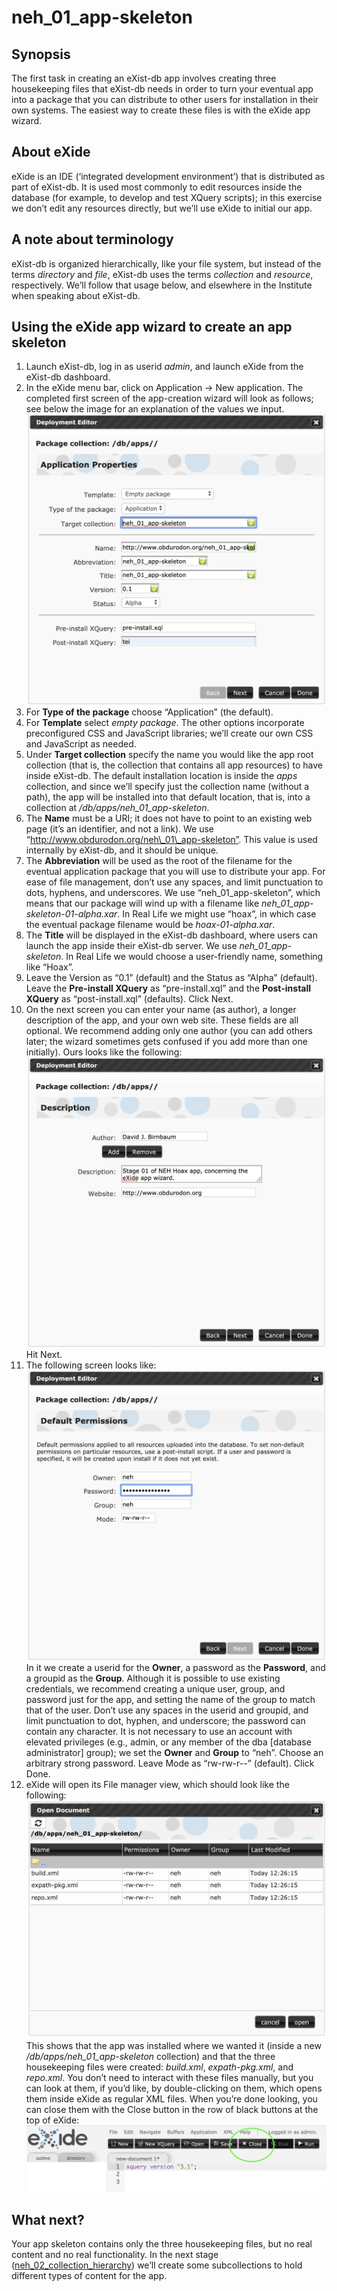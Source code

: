 # neh\_01\_app-skeleton

## Synopsis

The first task in creating an eXist-db app involves creating three housekeeping files that eXist-db needs in order to turn your eventual app into a package that you can distribute to other users for installation in their own systems. The easiest way to create these files is with the eXide app wizard. 

## About eXide

eXide is an IDE (‘integrated development environment’) that is distributed as part of eXist-db. It is used most commonly to edit resources inside the database (for example, to develop and test XQuery scripts); in this exercise we don’t edit any resources directly, but we’ll use eXide to initial our app.

## A note about terminology

eXist-db is organized hierarchically, like your file system, but instead of the terms *directory* and *file*, eXist-db uses the terms *collection* and *resource*, respectively. We’ll follow that usage below, and elsewhere in the Institute when speaking about eXist-db.

## Using the eXide app wizard to create an app skeleton

1. Launch eXist-db, log in as userid *admin*, and launch eXide from the eXist-db dashboard.
2. In the eXide menu bar, click on Application → New application. The completed first screen of the app-creation wizard will look as follows; see below the image for an explanation of the values we input.
![Wizard, screen 1](images/eXide-app-wizard_01.png) <!-- .element height="50%" width="50%" -->
2. For **Type of the package** choose “Application” (the default). 
3. For **Template** select *empty package*. The other options incorporate preconfigured CSS and JavaScript libraries; we’ll create our own CSS and JavaScript as needed.
4. Under **Target collection** specify the name you would like the app root collection (that is, the collection that contains all app resources) to have inside eXist-db. The default installation location is inside the *apps* collection, and since we’ll specify just the collection name (without a path), the app will be installed into that default location, that is, into a collection at */db/apps/neh\_01\_app-skeleton*.
5. The **Name** must be a URI; it does not have to point to an existing web page (it’s an identifier, and not a link). We use “http://www.obdurodon.org/neh\_01\_app-skeleton”. This value is used internally by eXist-db, and it should be unique.
6. The **Abbreviation** will be used as the root of the filename for the eventual application package that you will use to distribute your app. For ease of file management, don’t use any spaces, and limit punctuation to dots, hyphens, and underscores. We use “neh\_01\_app-skeleton”, which means that our package will wind up with a filename like *neh\_01\_app-skeleton-01-alpha.xar*. In Real Life we might use “hoax”, in which case the eventual package filename would be *hoax-01-alpha.xar*.
7. The **Title** will be displayed in the eXist-db dashboard, where users can launch the app inside their eXist-db server. We use *neh\_01\_app-skeleton*. In Real Life we would choose a user-friendly name, something like “Hoax”.
8.  Leave the Version as “0.1” (default) and the Status as “Alpha” (default). Leave the **Pre-install XQuery** as “pre-install.xql” and the **Post-install XQuery** as “post-install.xql” (defaults). Click Next.
9. On the next screen you can enter your name (as author), a longer description of the app, and your own web site. These fields are all optional. We recommend adding only one author (you can add others later; the wizard sometimes gets confused if you add more than one initially). Ours looks like the following:
![Wizard, screen 2](images/eXide-app-wizard_02.png)
Hit Next.
10. The following screen looks like:
![Wizard, screen 3](images/eXide-app-wizard_03.png)
In it we create a userid for the **Owner**, a password as the **Password**, and a groupid as the **Group**. Although it is possible to use existing credentials, we recommend creating a unique user, group, and password just for the app, and setting the name of the group to match that of the user. Don’t use any spaces in the userid and groupid, and limit punctuation to dot, hyphen, and underscore; the password can contain any character. It is not necessary to use an account with elevated privileges (e.g., admin, or any member of the dba [database administrator] group); we set the **Owner** and **Group** to “neh”. Choose an arbitrary strong password. Leave Mode as “rw-rw-r--” (default). Click Done.
11. eXide will open its File manager view, which should look like the following:
![Wizard, screen 4](images/eXide-app-wizard_04.png)
This shows that the app was installed where we wanted it (inside a new */db/apps/neh\_01\_app-skeleton* collection) and that the three housekeeping files were created: *build.xml*, *expath-pkg.xml*, and *repo.xml*. You don’t need to interact with these files manually, but you can look at them, if you’d like, by double-clicking on them, which opens them inside eXide as regular XML files. When you’re done looking, you can close them with the Close button in the row of black buttons at the top of eXide:
![Wizard, screen 5](images/eXide-app-wizard_05.png)

## What next?

Your app skeleton contains only the three housekeeping files, but no real content and no real functionality. In the next stage ([neh\_02\_collection_hierarchy](neh_02_collection_hierarchy.md)) we’ll create some subcollections to hold different types of content for the app.